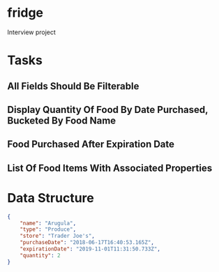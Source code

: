 # fridge
Interview project

# Tasks
## All Fields Should Be Filterable
## Display Quantity Of Food By Date Purchased, Bucketed By Food Name
## Food Purchased After Expiration Date
## List Of Food Items With Associated Properties

# Data Structure
```json
{
    "name": "Arugula",
    "type": "Produce",
    "store": "Trader Joe's",
    "purchaseDate": "2018-06-17T16:40:53.165Z",
    "expirationDate": "2019-11-01T11:31:50.733Z",
    "quantity": 2
}
```